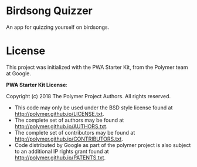 # Birdsong Quizzer

An app for quizzing yourself on birdsongs.

# License

This project was initialized with the PWA Starter Kit, from the Polymer team at Google.

**PWA Starter Kit License**:

Copyright (c) 2018 The Polymer Project Authors. All rights reserved.

- This code may only be used under the BSD style license found at http://polymer.github.io/LICENSE.txt.
- The complete set of authors may be found at http://polymer.github.io/AUTHORS.txt.
- The complete set of contributors may be found at http://polymer.github.io/CONTRIBUTORS.txt.
- Code distributed by Google as part of the polymer project is also subject to an additional IP rights grant found at http://polymer.github.io/PATENTS.txt.

